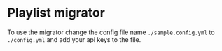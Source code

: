 # Playlist migrator

To use the migrator change the config file name `./sample.config.yml` to `./config.yml` and add your api keys to the file. 